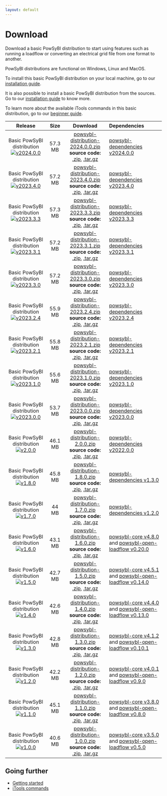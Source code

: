 ```yaml
---
layout: default
---
```


# Download

Download a basic PowSyBl distribution to start using features such as running a loadflow or converting an electrical grid file from one format to another.

PowSyBl distributions are functional on Windows, Linux and MacOS.

To install this basic PowSyBl distribution on your local machine, go to our [installation guide](../documentation/user/index.md#installation-from-binaries).

It is also possible to install a basic PowSyBl distribution from the sources. Go to our [installation guide](../documentation/user/index.md#installation-from-sources) to know more.

To learn more about the available iTools commands in this basic distribution, go to our [beginner guide](../documentation/user/index.md#run-1st-itools-command).
 

|                                                                               Release                                                                               |  Size   |                                                                                                                                                                                                                  Download                                                                                                                                                                                                                   | Dependencies                                                                                                                                                                                  |
|:-------------------------------------------------------------------------------------------------------------------------------------------------------------------:|:-------:|:-------------------------------------------------------------------------------------------------------------------------------------------------------------------------------------------------------------------------------------------------------------------------------------------------------------------------------------------------------------------------------------------------------------------------------------------:|:----------------------------------------------------------------------------------------------------------------------------------------------------------------------------------------------|
| Basic PowSyBl distribution [![v2024.0.0](https://img.shields.io/badge/-v2024.0.0-blue.svg)](https://github.com/powsybl/powsybl-distribution/releases/tag/v2024.0.0) | 57.3 MB | [<i class="fas fa-download"></i>  powsybl-distribution-2024.0.0.zip](https://github.com/powsybl/powsybl-distribution/releases/download/v2024.0.0/powsybl-distribution-2024.0.0.zip) <br>**source code:** [<i class="fas fa-download"></i> .zip](https://github.com/powsybl/powsybl-distribution/archive/v2024.0.0.zip), [<i class="fas fa-download"></i> .tar.gz](https://github.com/powsybl/powsybl-distribution/archive/v2024.0.0.tar.gz) | [powsybl-dependencies v2024.0.0](https://github.com/powsybl/powsybl-dependencies/releases/tag/v2024.0.0)                                                                                      |
| Basic PowSyBl distribution [![v2023.4.0](https://img.shields.io/badge/-v2023.4.0-blue.svg)](https://github.com/powsybl/powsybl-distribution/releases/tag/v2023.4.0) | 57.2 MB | [<i class="fas fa-download"></i>  powsybl-distribution-2023.4.0.zip](https://github.com/powsybl/powsybl-distribution/releases/download/v2023.4.0/powsybl-distribution-2023.4.0.zip) <br>**source code:** [<i class="fas fa-download"></i> .zip](https://github.com/powsybl/powsybl-distribution/archive/v2023.4.0.zip), [<i class="fas fa-download"></i> .tar.gz](https://github.com/powsybl/powsybl-distribution/archive/v2023.4.0.tar.gz) | [powsybl-dependencies v2023.4.0](https://github.com/powsybl/powsybl-dependencies/releases/tag/v2023.4.0)                                                                                      |
| Basic PowSyBl distribution [![v2023.3.3](https://img.shields.io/badge/-v2023.3.3-blue.svg)](https://github.com/powsybl/powsybl-distribution/releases/tag/v2023.3.3) | 57.3 MB | [<i class="fas fa-download"></i>  powsybl-distribution-2023.3.3.zip](https://github.com/powsybl/powsybl-distribution/releases/download/v2023.3.3/powsybl-distribution-2023.3.3.zip) <br>**source code:** [<i class="fas fa-download"></i> .zip](https://github.com/powsybl/powsybl-distribution/archive/v2023.3.3.zip), [<i class="fas fa-download"></i> .tar.gz](https://github.com/powsybl/powsybl-distribution/archive/v2023.3.3.tar.gz) | [powsybl-dependencies v2023.3.3](https://github.com/powsybl/powsybl-dependencies/releases/tag/v2023.3.3)                                                                                      |
| Basic PowSyBl distribution [![v2023.3.1](https://img.shields.io/badge/-v2023.3.1-blue.svg)](https://github.com/powsybl/powsybl-distribution/releases/tag/v2023.3.1) | 57.2 MB | [<i class="fas fa-download"></i>  powsybl-distribution-2023.3.1.zip](https://github.com/powsybl/powsybl-distribution/releases/download/v2023.3.1/powsybl-distribution-2023.3.1.zip) <br>**source code:** [<i class="fas fa-download"></i> .zip](https://github.com/powsybl/powsybl-distribution/archive/v2023.3.1.zip), [<i class="fas fa-download"></i> .tar.gz](https://github.com/powsybl/powsybl-distribution/archive/v2023.3.1.tar.gz) | [powsybl-dependencies v2023.3.1](https://github.com/powsybl/powsybl-dependencies/releases/tag/v2023.3.1)                                                                                      |
| Basic PowSyBl distribution [![v2023.3.0](https://img.shields.io/badge/-v2023.3.0-blue.svg)](https://github.com/powsybl/powsybl-distribution/releases/tag/v2023.3.0) | 57.2 MB | [<i class="fas fa-download"></i>  powsybl-distribution-2023.3.0.zip](https://github.com/powsybl/powsybl-distribution/releases/download/v2023.3.0/powsybl-distribution-2023.3.0.zip) <br>**source code:** [<i class="fas fa-download"></i> .zip](https://github.com/powsybl/powsybl-distribution/archive/v2023.3.0.zip), [<i class="fas fa-download"></i> .tar.gz](https://github.com/powsybl/powsybl-distribution/archive/v2023.3.0.tar.gz) | [powsybl-dependencies v2023.3.0](https://github.com/powsybl/powsybl-dependencies/releases/tag/v2023.3.0)                                                                                      |
| Basic PowSyBl distribution [![v2023.2.4](https://img.shields.io/badge/-v2023.2.4-blue.svg)](https://github.com/powsybl/powsybl-distribution/releases/tag/v2023.2.4) | 55.9 MB | [<i class="fas fa-download"></i>  powsybl-distribution-2023.2.4.zip](https://github.com/powsybl/powsybl-distribution/releases/download/v2023.2.4/powsybl-distribution-2023.2.4.zip) <br>**source code:** [<i class="fas fa-download"></i> .zip](https://github.com/powsybl/powsybl-distribution/archive/v2023.2.4.zip), [<i class="fas fa-download"></i> .tar.gz](https://github.com/powsybl/powsybl-distribution/archive/v2023.2.4.tar.gz) | [powsybl-dependencies v2023.2.4](https://github.com/powsybl/powsybl-dependencies/releases/tag/v2023.2.4)                                                                                      |
| Basic PowSyBl distribution [![v2023.2.1](https://img.shields.io/badge/-v2023.2.1-blue.svg)](https://github.com/powsybl/powsybl-distribution/releases/tag/v2023.2.1) | 55.8 MB | [<i class="fas fa-download"></i>  powsybl-distribution-2023.2.1.zip](https://github.com/powsybl/powsybl-distribution/releases/download/v2023.2.1/powsybl-distribution-2023.2.1.zip) <br>**source code:** [<i class="fas fa-download"></i> .zip](https://github.com/powsybl/powsybl-distribution/archive/v2023.2.1.zip), [<i class="fas fa-download"></i> .tar.gz](https://github.com/powsybl/powsybl-distribution/archive/v2023.2.1.tar.gz) | [powsybl-dependencies v2023.2.1](https://github.com/powsybl/powsybl-dependencies/releases/tag/v2023.2.1)                                                                                      |
| Basic PowSyBl distribution [![v2023.1.0](https://img.shields.io/badge/-v2023.1.0-blue.svg)](https://github.com/powsybl/powsybl-distribution/releases/tag/v2023.1.0) | 55.6 MB | [<i class="fas fa-download"></i>  powsybl-distribution-2023.1.0.zip](https://github.com/powsybl/powsybl-distribution/releases/download/v2023.1.0/powsybl-distribution-2023.1.0.zip) <br>**source code:** [<i class="fas fa-download"></i> .zip](https://github.com/powsybl/powsybl-distribution/archive/v2023.1.0.zip), [<i class="fas fa-download"></i> .tar.gz](https://github.com/powsybl/powsybl-distribution/archive/v2023.1.0.tar.gz) | [powsybl-dependencies v2023.1.0](https://github.com/powsybl/powsybl-dependencies/releases/tag/v2023.1.0)                                                                                      |
| Basic PowSyBl distribution [![v2023.0.0](https://img.shields.io/badge/-v2023.0.0-blue.svg)](https://github.com/powsybl/powsybl-distribution/releases/tag/v2023.0.0) | 53.7 MB | [<i class="fas fa-download"></i>  powsybl-distribution-2023.0.0.zip](https://github.com/powsybl/powsybl-distribution/releases/download/v2023.0.0/powsybl-distribution-2023.0.0.zip) <br>**source code:** [<i class="fas fa-download"></i> .zip](https://github.com/powsybl/powsybl-distribution/archive/v2023.0.0.zip), [<i class="fas fa-download"></i> .tar.gz](https://github.com/powsybl/powsybl-distribution/archive/v2023.0.0.tar.gz) | [powsybl-dependencies v2023.0.0](https://github.com/powsybl/powsybl-dependencies/releases/tag/v2023.0.0)                                                                                      |
|     Basic PowSyBl distribution [![v2.0.0](https://img.shields.io/badge/-v2.0.0-blue.svg)](https://github.com/powsybl/powsybl-distribution/releases/tag/v2.0.0)      | 46.1 MB |        [<i class="fas fa-download"></i>  powsybl-distribution-2.0.0.zip](https://github.com/powsybl/powsybl-distribution/releases/download/v2.0.0/powsybl-distribution-2.0.0.zip) <br>**source code:** [<i class="fas fa-download"></i> .zip](https://github.com/powsybl/powsybl-distribution/archive/v2.0.0.zip), [<i class="fas fa-download"></i> .tar.gz](https://github.com/powsybl/powsybl-distribution/archive/v2.0.0.tar.gz)         | [powsybl-dependencies v2022.0.0](https://github.com/powsybl/powsybl-dependencies/releases/tag/v2022.0.0)                                                                                      |
|     Basic PowSyBl distribution [![v1.8.0](https://img.shields.io/badge/-v1.8.0-blue.svg)](https://github.com/powsybl/powsybl-distribution/releases/tag/v1.8.0)      | 45.8 MB |        [<i class="fas fa-download"></i>  powsybl-distribution-1.8.0.zip](https://github.com/powsybl/powsybl-distribution/releases/download/v1.8.0/powsybl-distribution-1.8.0.zip) <br>**source code:** [<i class="fas fa-download"></i> .zip](https://github.com/powsybl/powsybl-distribution/archive/v1.8.0.zip), [<i class="fas fa-download"></i> .tar.gz](https://github.com/powsybl/powsybl-distribution/archive/v1.8.0.tar.gz)         | [powsybl-dependencies v1.3.0](https://github.com/powsybl/powsybl-dependencies/releases/tag/v1.3.0)                                                                                            |
|     Basic PowSyBl distribution [![v1.7.0](https://img.shields.io/badge/-v1.7.0-blue.svg)](https://github.com/powsybl/powsybl-distribution/releases/tag/v1.7.0)      |  44 MB  |        [<i class="fas fa-download"></i>  powsybl-distribution-1.7.0.zip](https://github.com/powsybl/powsybl-distribution/releases/download/v1.7.0/powsybl-distribution-1.7.0.zip) <br>**source code:** [<i class="fas fa-download"></i> .zip](https://github.com/powsybl/powsybl-distribution/archive/v1.7.0.zip), [<i class="fas fa-download"></i> .tar.gz](https://github.com/powsybl/powsybl-distribution/archive/v1.7.0.tar.gz)         | [powsybl-dependencies v1.2.0](https://github.com/powsybl/powsybl-dependencies/releases/tag/v1.2.0)                                                                                            |
|     Basic PowSyBl distribution [![v1.6.0](https://img.shields.io/badge/-v1.6.0-blue.svg)](https://github.com/powsybl/powsybl-distribution/releases/tag/v1.6.0)      | 43.1 MB |        [<i class="fas fa-download"></i>  powsybl-distribution-1.6.0.zip](https://github.com/powsybl/powsybl-distribution/releases/download/v1.6.0/powsybl-distribution-1.6.0.zip) <br>**source code:** [<i class="fas fa-download"></i> .zip](https://github.com/powsybl/powsybl-distribution/archive/v1.6.0.zip), [<i class="fas fa-download"></i> .tar.gz](https://github.com/powsybl/powsybl-distribution/archive/v1.6.0.tar.gz)         | [powsybl-core v4.8.0](https://github.com/powsybl/powsybl-core/releases/tag/v4.8.0) and [powsybl-open-loadflow v0.20.0](https://github.com/powsybl/powsybl-open-loadflow/releases/tag/v0.20.0) |
|     Basic PowSyBl distribution [![v1.5.0](https://img.shields.io/badge/-v1.5.0-blue.svg)](https://github.com/powsybl/powsybl-distribution/releases/tag/v1.5.0)      | 42.7 MB |        [<i class="fas fa-download"></i>  powsybl-distribution-1.5.0.zip](https://github.com/powsybl/powsybl-distribution/releases/download/v1.5.0/powsybl-distribution-1.5.0.zip) <br>**source code:** [<i class="fas fa-download"></i> .zip](https://github.com/powsybl/powsybl-distribution/archive/v1.5.0.zip), [<i class="fas fa-download"></i> .tar.gz](https://github.com/powsybl/powsybl-distribution/archive/v1.5.0.tar.gz)         | [powsybl-core v4.5.1](https://github.com/powsybl/powsybl-core/releases/tag/v4.5.1) and [powsybl-open-loadflow v0.14.0](https://github.com/powsybl/powsybl-open-loadflow/releases/tag/v0.14.0) |
|     Basic PowSyBl distribution [![v1.4.0](https://img.shields.io/badge/-v1.4.0-blue.svg)](https://github.com/powsybl/powsybl-distribution/releases/tag/v1.4.0)      | 42.6 MB |        [<i class="fas fa-download"></i>  powsybl-distribution-1.4.0.zip](https://github.com/powsybl/powsybl-distribution/releases/download/v1.4.0/powsybl-distribution-1.4.0.zip) <br>**source code:** [<i class="fas fa-download"></i> .zip](https://github.com/powsybl/powsybl-distribution/archive/v1.4.0.zip), [<i class="fas fa-download"></i> .tar.gz](https://github.com/powsybl/powsybl-distribution/archive/v1.4.0.tar.gz)         | [powsybl-core v4.4.0](https://github.com/powsybl/powsybl-core/releases/tag/v4.4.0) and [powsybl-open-loadflow v0.13.0](https://github.com/powsybl/powsybl-open-loadflow/releases/tag/v0.13.0) |
|     Basic PowSyBl distribution [![v1.3.0](https://img.shields.io/badge/-v1.3.0-blue.svg)](https://github.com/powsybl/powsybl-distribution/releases/tag/v1.3.0)      | 42.8 MB |        [<i class="fas fa-download"></i>  powsybl-distribution-1.3.0.zip](https://github.com/powsybl/powsybl-distribution/releases/download/v1.3.0/powsybl-distribution-1.3.0.zip) <br>**source code:** [<i class="fas fa-download"></i> .zip](https://github.com/powsybl/powsybl-distribution/archive/v1.3.0.zip), [<i class="fas fa-download"></i> .tar.gz](https://github.com/powsybl/powsybl-distribution/archive/v1.3.0.tar.gz)         | [powsybl-core v4.1.2](https://github.com/powsybl/powsybl-core/releases/tag/v4.1.2) and [powsybl-open-loadflow v0.10.1](https://github.com/powsybl/powsybl-open-loadflow/releases/tag/v0.10.1) |
|     Basic PowSyBl distribution [![v1.2.0](https://img.shields.io/badge/-v1.2.0-blue.svg)](https://github.com/powsybl/powsybl-distribution/releases/tag/v1.2.0)      | 42.2 MB |        [<i class="fas fa-download"></i>  powsybl-distribution-1.2.0.zip](https://github.com/powsybl/powsybl-distribution/releases/download/v1.2.0/powsybl-distribution-1.2.0.zip) <br>**source code:** [<i class="fas fa-download"></i> .zip](https://github.com/powsybl/powsybl-distribution/archive/v1.2.0.zip), [<i class="fas fa-download"></i> .tar.gz](https://github.com/powsybl/powsybl-distribution/archive/v1.2.0.tar.gz)         | [powsybl-core v4.0.1](https://github.com/powsybl/powsybl-core/releases/tag/v4.0.1) and [powsybl-open-loadflow v0.9.0](https://github.com/powsybl/powsybl-open-loadflow/releases/tag/v0.9.0)   |
|     Basic PowSyBl distribution [![v1.1.0](https://img.shields.io/badge/-v1.1.0-blue.svg)](https://github.com/powsybl/powsybl-distribution/releases/tag/v1.1.0)      | 45.1 MB |        [<i class="fas fa-download"></i>  powsybl-distribution-1.1.0.zip](https://github.com/powsybl/powsybl-distribution/releases/download/v1.1.0/powsybl-distribution-1.1.0.zip) <br>**source code:** [<i class="fas fa-download"></i> .zip](https://github.com/powsybl/powsybl-distribution/archive/v1.1.0.zip), [<i class="fas fa-download"></i> .tar.gz](https://github.com/powsybl/powsybl-distribution/archive/v1.1.0.tar.gz)         | [powsybl-core v3.8.0](https://github.com/powsybl/powsybl-core/releases/tag/v3.8.0) and [powsybl-open-loadflow v0.8.0](https://github.com/powsybl/powsybl-open-loadflow/releases/tag/v0.8.0)   |
|     Basic PowSyBl distribution [![v1.0.0](https://img.shields.io/badge/-v1.0.0-blue.svg)](https://github.com/powsybl/powsybl-distribution/releases/tag/v1.0.0)      | 40.6 MB |        [<i class="fas fa-download"></i>  powsybl-distribution-1.0.0.zip](https://github.com/powsybl/powsybl-distribution/releases/download/v1.0.0/powsybl-distribution-1.0.0.zip) <br>**source code:** [<i class="fas fa-download"></i> .zip](https://github.com/powsybl/powsybl-distribution/archive/v1.0.0.zip), [<i class="fas fa-download"></i> .tar.gz](https://github.com/powsybl/powsybl-distribution/archive/v1.0.0.tar.gz)         | [powsybl-core v3.5.0](https://github.com/powsybl/powsybl-core/releases/tag/v3.5.0) and [powsybl-open-loadflow v0.5.0](https://github.com/powsybl/powsybl-open-loadflow/releases/tag/v0.5.0)   |


## Going further
- [Getting started](../documentation/user/index.md)
- [iTools commands](../documentation/user/itools/index.md)
